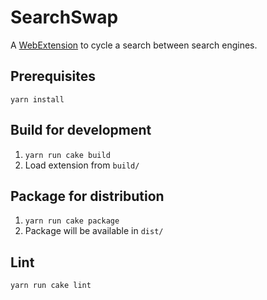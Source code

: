 # SearchSwap

A
[WebExtension](https://developer.mozilla.org/en-US/docs/Mozilla/Add-ons/WebExtensions)
to cycle a search between search engines.

## Prerequisites

`yarn install`

## Build for development

1. `yarn run cake build`
2. Load extension from `build/`

## Package for distribution

1. `yarn run cake package`
2. Package will be available in `dist/`

## Lint

`yarn run cake lint`
